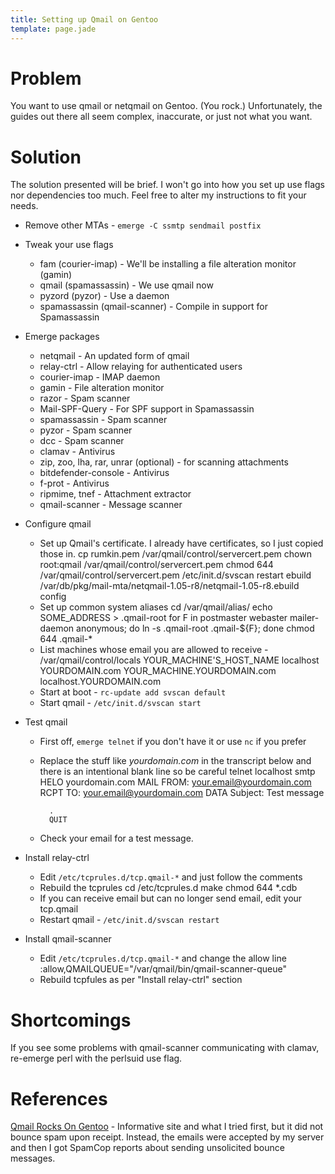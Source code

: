 ```yaml
---
title: Setting up Qmail on Gentoo
template: page.jade
---
```


Problem
=======

You want to use qmail or netqmail on Gentoo.  (You rock.)  Unfortunately, the guides out there all seem complex, inaccurate, or just not what you want.


Solution
========

The solution presented will be brief.  I won't go into how you set up use flags nor dependencies too much.  Feel free to alter my instructions to fit your needs.

* Remove other MTAs - `emerge -C ssmtp sendmail postfix`

* Tweak your use flags
    * fam (courier-imap) - We'll be installing a file alteration monitor (gamin)
    * qmail (spamassassin) - We use qmail now
    * pyzord (pyzor) - Use a daemon
    * spamassassin (qmail-scanner) - Compile in support for Spamassassin

* Emerge packages
    * netqmail - An updated form of qmail
    * relay-ctrl - Allow relaying for authenticated users
    * courier-imap - IMAP daemon
    * gamin - File alteration monitor
    * razor - Spam scanner
    * Mail-SPF-Query - For SPF support in Spamassassin
    * spamassassin - Spam scanner
    * pyzor - Spam scanner
    * dcc - Spam scanner
    * clamav - Antivirus
    * zip, zoo, lha, rar, unrar (optional) - for scanning attachments
    * bitdefender-console - Antivirus
    * f-prot - Antivirus
    * ripmime, tnef - Attachment extractor
    * qmail-scanner - Message scanner

* Configure qmail
    * Set up Qmail's certificate.  I already have certificates, so I just copied those in.
            cp rumkin.pem /var/qmail/control/servercert.pem
            chown root:qmail /var/qmail/control/servercert.pem
            chmod 644 /var/qmail/control/servercert.pem
            /etc/init.d/svscan restart
            ebuild /var/db/pkg/mail-mta/netqmail-1.05-r8/netqmail-1.05-r8.ebuild config
    * Set up common system aliases
            cd /var/qmail/alias/
            echo SOME_ADDRESS > .qmail-root
            for F in postmaster webaster mailer-daemon anonymous; do ln -s .qmail-root .qmail-${F}; done
            chmod 644 .qmail-*
    * List machines whose email you are allowed to receive - /var/qmail/control/locals
            YOUR_MACHINE'S_HOST_NAME
            localhost
            YOURDOMAIN.com
            YOUR_MACHINE.YOURDOMAIN.com
            localhost.YOURDOMAIN.com
    * Start at boot - `rc-update add svscan default`
    * Start qmail - `/etc/init.d/svscan start`

* Test qmail
    * First off, `emerge telnet` if you don't have it or use `nc` if you prefer
    * Replace the stuff like _yourdomain.com_ in the transcript below and there is an intentional blank line so be careful
            telnet localhost smtp
            HELO yourdomain.com
            MAIL FROM: your.email@yourdomain.com
            RCPT TO: your.email@yourdomain.com
            DATA
            Subject:  Test message

            .
            QUIT
    * Check your email for a test message.

* Install relay-ctrl
    * Edit `/etc/tcprules.d/tcp.qmail-*` and just follow the comments
    * Rebuild the tcprules
            cd /etc/tcprules.d
            make
            chmod 644 *.cdb
    * If you can receive email but can no longer send email, edit your tcp.qmail
    * Restart qmail - `/etc/init.d/svscan restart`

* Install qmail-scanner
    * Edit `/etc/tcprules.d/tcp.qmail-*` and change the allow line
            :allow,QMAILQUEUE="/var/qmail/bin/qmail-scanner-queue"
    * Rebuild tcpfules as per "Install relay-ctrl" section


Shortcomings
============

If you see some problems with qmail-scanner communicating with clamav, re-emerge perl with the perlsuid use flag.


References
==========

[Qmail Rocks On Gentoo](http://gentoo-wiki.com/QmailRocksOnGentoo) - Informative site and what I tried first, but it did not bounce spam upon receipt.  Instead, the emails were accepted by my server and then I got SpamCop reports about sending unsolicited bounce messages.
